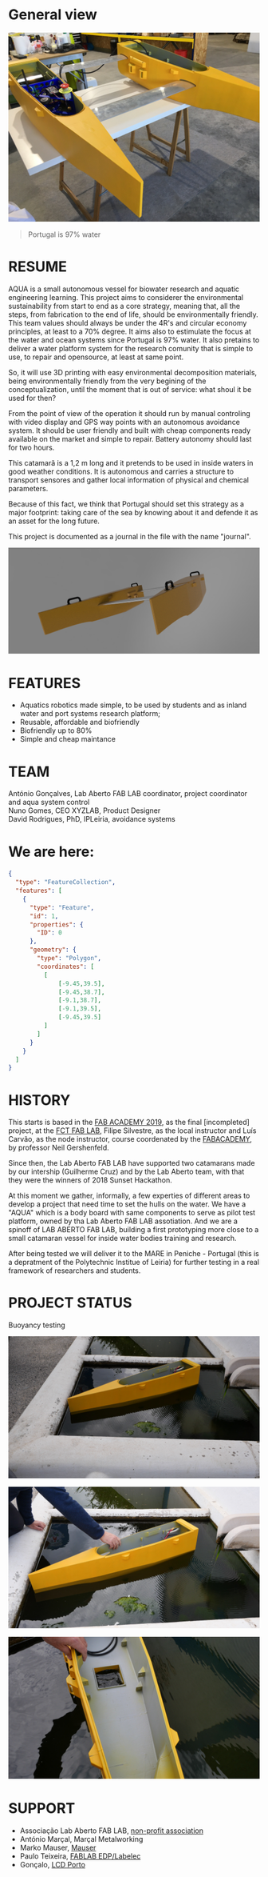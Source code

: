 # General view
![](Photos/VistaGeral_julh_2024_1.JPG)

> Portugal is 97% water

# RESUME
AQUA is a small autonomous vessel for biowater research and aquatic engineering learning. 
This project aims to considerer the environmental sustainability from start to end as a core strategy, meaning that, all the steps, from fabrication to the end of life, should be environmentally friendly. This team values should always be under the 4R's and circular economy principles, at least to a 70% degree. It aims also to estimulate the focus at the water and ocean systems since Portugal is 97% water. It also pretains to deliver a water platform system for the research comunity that is simple to use, to repair and opensource, at least at same point.

So, it will use 3D printing with easy environmental decomposition materials, being environmentally friendly from the very begining of the conceptualization, until the moment that is out of service: what shoul it be used for then? 

From the point of view of the operation it should run by manual controling with video display and GPS way points with an autonomous avoidance system. It should be user friendly and built with cheap components ready available on the market and simple to repair. Battery autonomy should last for two hours.

This catamarã is a 1,2 m long and it pretends to be used in inside waters in good weather conditions. It is autonomous and carries a structure to transport sensores and gather local information of physical and chemical parameters.

Because of this fact, we think that Portugal should set this strategy as a major footprint: taking care of the sea by knowing about it and defende it as an asset for the long future.

This project is documented as a journal in the file with the name "journal".

![First Render of AQUA](Photos/aqua_render1.png)

# FEATURES
- Aquatics robotics made simple, to be used by students and as inland water and port systems research platform;
- Reusable, affordable and biofriendly
- Biofriendly up to 80%
- Simple and cheap maintance
 
# TEAM
António Gonçalves, Lab Aberto FAB LAB coordinator, project coordinator and aqua system control  
Nuno Gomes, CEO XYZLAB, Product Designer  
David Rodrigues, PhD, IPLeiria, avoidance systems

# We are here:

```geojson
{
  "type": "FeatureCollection",
  "features": [
    {
      "type": "Feature",
      "id": 1,
      "properties": {
        "ID": 0
      },
      "geometry": {
        "type": "Polygon",
        "coordinates": [
          [
              [-9.45,39.5],
              [-9.45,38.7],
              [-9.1,38.7],
              [-9.1,39.5],
              [-9.45,39.5]
          ]
        ]
      }
    }
  ]
}
```

# HISTORY
This starts is based in the [FAB ACADEMY 2019](https://fabacademy.org/2019/labs/fct/students/antonio-gomes/), as the final [incompleted] project, at the [FCT FAB LAB](https://www.fctfablab.fct.unl.pt/), Filipe Silvestre, as the local instructor and Luís Carvão, as the node instructor, course coordenated by the [FABACADEMY](https://fabacademy.org/), by professor Neil Gershenfeld.

Since then, the Lab Aberto FAB LAB have supported two catamarans made by our intership (Guilherme Cruz) and by the Lab Aberto team, with that they were the winners of 2018 Sunset Hackathon. 

At this moment we gather, informally, a few experties of different areas to develop a project that need time to set the hulls on the water. We have a "AQUA" which is a body board with same components to serve as pilot test platform, owned by tha Lab Aberto FAB LAB assotiation. And we are a spinoff of LAB ABERTO FAB LAB, building a first prototyping more close to a small catamaran vessel for inside water bodies training and research.

After being tested we will deliver it to the MARE in Peniche - Portugal (this is a depratment of the Polytechnic Institue of Leiria) for further testing in a real framework of researchers and students. 


# PROJECT STATUS

Buoyancy testing

![](Photos/testeFlutuabilidade_7.png)

![](Photos/testeFlutuabilidade_8.png)

![](Photos/testeFlutuabilidade_9.png)


# SUPPORT

 - Associação Lab Aberto FAB LAB, [non-profit association](https://lababerto.pt)
 - António Marçal, Marçal Metalworking
 - Marko Mauser, [Mauser](https://mauser.pt/)
 - Paulo Teixeira, [FABLAB EDP/Labelec](https://www.edp.com/pt-pt/inovacao/fablab)
 - Gonçalo, [LCD Porto](https://lcdporto.org/pt/pagina-principal/)
